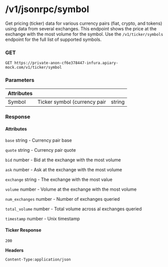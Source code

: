 # /v1/jsonrpc/symbol

Get pricing (ticker) data for various currency pairs (fiat, crypto, and tokens) using data from several exchanges. This endpoint shows the price at the exchange with the most volume for the symbol. Use the `/v1/ticker/symbols` endpoint for the full list of supported symbols.

### GET

```
GET https://private-anon-cf6e378447-infura.apiary-mock.com/v1/ticker/symbol
```

### Parameters

| Attributes |                              |        |
|------------|------------------------------|--------|
| Symbol     | Ticker symbol (currency pair | string |

### Response

#### Attributes

`base` string - Currency pair base

`quote` string - Currency pair quote

`bid` number - Bid at the exchange with the most volume

`ask` number - Ask at the exchange with the most volume

`exchange` string - The exchange with the most value

`volume` number - Volume at the exchange with the most volume

`num_exchanges` number - Number of exchanges queried

`total_volume` number - Total volume across al exchanges queried

`timestamp` number - Unix timestamp

#### Ticker Response

`200`

**Headers**

`Content-Type:application/json`
